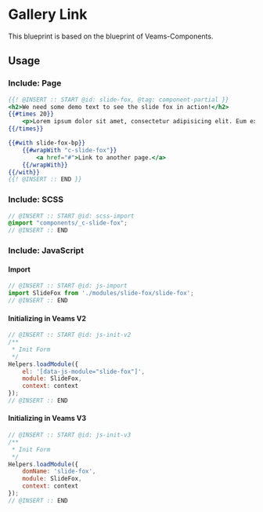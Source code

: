 # Gallery Link

This blueprint is based on the blueprint of Veams-Components.

## Usage

### Include: Page

``` hbs
{{! @INSERT :: START @id: slide-fox, @tag: component-partial }}
<h2>We need some demo text to see the slide fox in action!</h2>
{{#times 20}}
	<p>Lorem ipsum dolor sit amet, consectetur adipisicing elit. Eum explicabo facilis, ipsum itaque necessitatibus nisi nulla ut veniam veritatis voluptate. Blanditiis consectetur, error excepturi exercitationem facilis ipsum labore nobis odit.</p>
{{/times}}

{{#with slide-fox-bp}}
	{{#wrapWith "c-slide-fox"}}
		<a href="#">Link to another page.</a>
	{{/wrapWith}}
{{/with}}
{{! @INSERT :: END }}
```

### Include: SCSS

``` scss
// @INSERT :: START @id: scss-import
@import "components/_c-slide-fox";
// @INSERT :: END
```

### Include: JavaScript

#### Import
``` js
// @INSERT :: START @id: js-import
import SlideFox from './modules/slide-fox/slide-fox';
// @INSERT :: END
```

#### Initializing in Veams V2
``` js
// @INSERT :: START @id: js-init-v2
/**
 * Init Form
 */
Helpers.loadModule({
	el: '[data-js-module="slide-fox"]',
	module: SlideFox,
	context: context
});
// @INSERT :: END
```

#### Initializing in Veams V3
``` js
// @INSERT :: START @id: js-init-v3
/**
 * Init Form
 */
Helpers.loadModule({
	domName: 'slide-fox',
	module: SlideFox,
	context: context
});
// @INSERT :: END
```
